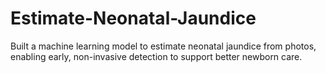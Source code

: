 # Estimate-Neonatal-Jaundice
Built a machine learning model to estimate neonatal jaundice from photos, enabling early, non-invasive detection to support better newborn care.
